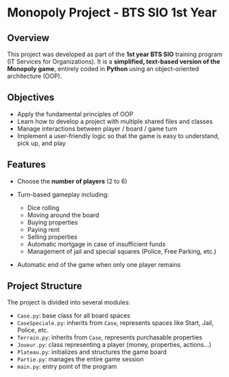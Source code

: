 # Monopoly Project - BTS SIO 1st Year

## Overview

This project was developed as part of the **1st year BTS SIO** training program (IT Services for Organizations).
It is a **simplified, text-based version of the Monopoly game**, entirely coded in **Python** using an object-oriented architecture (OOP).

## Objectives

* Apply the fundamental principles of OOP
* Learn how to develop a project with multiple shared files and classes
* Manage interactions between player / board / game turn
* Implement a user-friendly logic so that the game is easy to understand, pick up, and play

## Features

* Choose the **number of players** (2 to 6)
* Turn-based gameplay including:

  * Dice rolling
  * Moving around the board
  * Buying properties
  * Paying rent
  * Selling properties
  * Automatic mortgage in case of insufficient funds
  * Management of jail and special squares (Police, Free Parking, etc.)
* Automatic end of the game when only one player remains

## Project Structure

The project is divided into several modules:

* `Case.py`: base class for all board spaces
* `CaseSpeciale.py`: inherits from `Case`, represents spaces like Start, Jail, Police, etc.
* `Terrain.py`: inherits from `Case`, represents purchasable properties
* `Joueur.py`: class representing a player (money, properties, actions...)
* `Plateau.py`: initializes and structures the game board
* `Partie.py`: manages the entire game session
* `main.py`: entry point of the program
